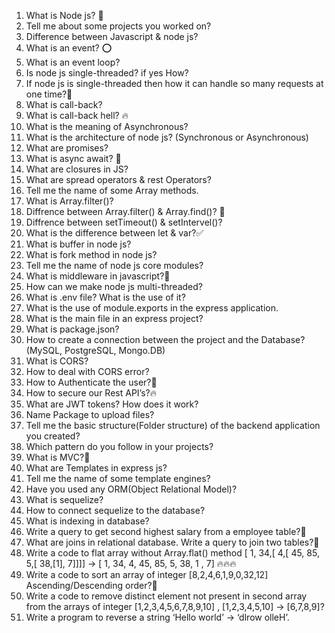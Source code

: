 1. What is Node js? 🔴
2. Tell me about some projects you worked on?
3. Difference between Javascript & node js?
4. What is an event? ⭕
5. What is an event loop?
6. Is node js single-threaded? if yes How?
7. If node js is single-threaded then how it can handle so many requests at one time?🛑
8. What is call-back?
9. What is call-back hell? 🔥
10. What is the meaning of Asynchronous?
11. What is the architecture of node js? (Synchronous or Asynchronous)
12. What are promises?
13. What is async await? 💯
14. What are closures in JS?
15. What are spread operators & rest Operators?
16. Tell me the name of some Array methods.
17. What is Array.filter()?
18. Diffrence between Array.filter() & Array.find()? 💯
19. Diffrence between setTimeout() & setIntervel()?
20. What is the difference between let & var?✅
21. What is buffer in node js?
22. What is fork method in node js?
23. Tell me the name of node js core modules?
24. What is middleware in javascript?💯
25. How can we make node js multi-threaded?
26. What is .env file? What is the use of it?
27. What is the use of module.exports in the express application.
28. What is the main file in an express project?
29. What is package.json?
30. How to create a connection between the project and the Database? (MySQL, PostgreSQL, Mongo.DB)
31. What is CORS?
32. How to deal with CORS error?
33. How to Authenticate the user?🔴
34. How to secure our Rest API’s?🔥
35. What are JWT tokens? How does it work?
36. Name Package to upload files?
37. Tell me the basic structure(Folder structure) of the backend application you created?
38. Which pattern do you follow in your projects?
39. What is MVC?💯
40. What are Templates in express js?
41. Tell me the name of some template engines?
42. Have you used any ORM(Object Relational Model)?
43. What is sequelize?
44. How to connect sequelize to the database?
45. What is indexing in database?
46. Write a query to get second highest salary from a employee table?💯
47. What are joins in relational database. Write a query to join two tables?🔴
48. Write a code to flat array without Array.flat() method [ 1, 34,[ 4,[ 45, 85, 5,[ 38,[1], 7]]]] → [ 1, 34, 4, 45, 85, 5, 38, 1 , 7] 🔥🔥🔥
49. Write a code to sort an array of integer [8,2,4,6,1,9,0,32,12] Ascending/Descending order?🔴
50. Write a code to remove distinct element not present in second array from the arrays of integer [1,2,3,4,5,6,7,8,9,10] , [1,2,3,4,5,10] → [6,7,8,9]?
51. Write a program to reverse a string ‘Hello world’ → ‘dlrow olleH’.
